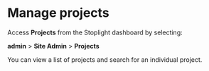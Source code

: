 # Manage projects

Access **Projects** from the Stoplight dashboard by selecting:

**admin** > **Site Admin** > **Projects**

You can view a list of projects and search for an individual project.

<!-- QUERY: at present, the UI says "Projects are synced from external services". Will there be no way to create a project from scratch in Stoplight Dojo? -->